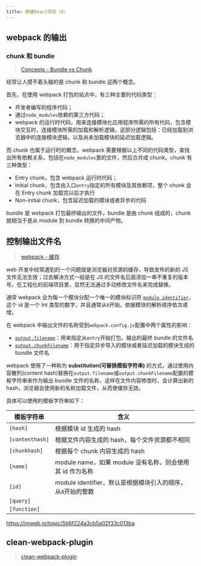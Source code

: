 ```yaml
---
title: 搭建React项目（4）
---
```


## webpack 的输出

### chunk 和 bundle

> [Concepts - Bundle vs Chunk](https://github.com/webpack/webpack.js.org/issues/970#issuecomment-305525560)

经常让人摸不着头脑的是 chunk 和 bundle 这两个概念。

首先，在使用 webpack 打包的站点中，有三种主要的代码类型：

- 开发者编写的程序代码；
- 通过`node_modules`依赖的第三方代码；
- webpack 的运行时代码，用来连接模块化应用程序所需的所有代码，包含模块交互时，连接模块所需的加载和解析逻辑，这部分逻辑包括：已经加载到浏览器中的连接模块逻辑，以及尚未加载模块的延迟加载逻辑。

而 chunk 也属于运行时的概念，webpack 需要根据以上不同的代码类型，查找出所有依赖关系，包括在`node_modules`里的文件，然后合并成 chunk。chunk 有三种类型：

- Entry chunk，包含 webpack 运行时代码；
- Initial chunk，包含由入口`entry`指定的所有模块及其依赖项，整个 chunk 会在 Entry chunk 加载完以后才执行
- Non-initial chunk，包含延迟加载的模块或者异步的代码

bundle 是 webpack 打包最终输出的文件，bundle 是由 chunk 组成的，chunk 就相当于是从 module 到 bundle 转换的中间产物。

## 控制输出文件名

> [webpack - 缓存](https://webpack.docschina.org/guides/caching/#output-filenames)

web 开发中经常遇到的一个问题就是浏览器对资源的缓存，导致发布的新的 JS 文件无法生效；过去解决方式一般是在 JS 的文件名后面添加一串不重复的版本号。在工程化的前端项目里，显然无法通过手动修改文件名来完成替换。

通常 webpack 会为每一个模块分配一个唯一的模块标识符 [`module identifier`](https://webpack.docschina.org/guides/caching/#module-identifiers)，这个 id 是一个 Int 类型的数字，并且通常从`0`开始，依据模块的解析顺序依次递增。

在 webpack 中输出文件的名称受到`webpack.config.js`配置中两个属性的影响：

- [`output.filename`](https://webpack.docschina.org/configuration/output/#outputfilename)：用来指定从`entry`开始打包，输出的最终 bundle 的文件名
- [`output.chunkFilename`](https://webpack.docschina.org/configuration/output/#outputchunkfilename)：用于指定异步导入的模块或者延迟加载的模块生成的 bundle 文件名

webpack 使用了一种称为 **substitution(可替换模板字符串)** 的方式，通过使用内容散列(content hash)替换在`output.filename`或`output.chunkFilename`配置的模板字符串来作为输出 bundle 文件的名称，这样在文件内容修改时，会计算出新的 hash，浏览器会使用新的名称加载文件，从而使缓存无效。

具体可以使用的模板字符串如下：

| 模板字符串      | 含义                                                         |
| --------------- | ------------------------------------------------------------ |
| `[hash]`        | 根据模块 id 生成的 hash                                      |
| `[contenthash]` | 根据文件内容生成的 hash，每个文件资源都不相同                |
| `[chunkhash]`   | 根据每个 chunk 内容生成的 hash                               |
| `[name]`        | module name，如果 module 没有名称，则会使用其 id 作为名称    |
| `[id]`          | module identifier，默认是根据模块引入的顺序，从`0`开始的整数 |
| `[query]`       |                                                              |
| `[function]`    |                                                              |

https://imweb.io/topic/5b6f224a3cb5a02f33c013ba

## clean-webpack-plugin

> [clean-webpack-plugin](https://github.com/johnagan/clean-webpack-plugin)
